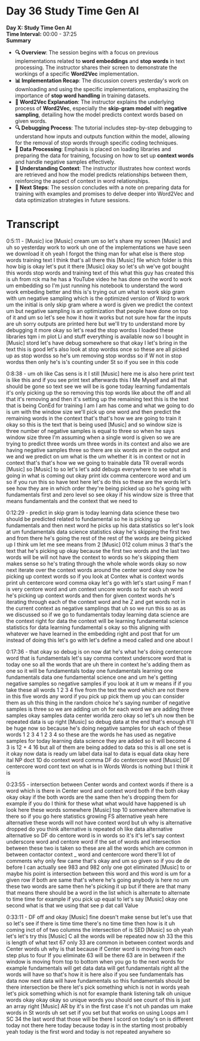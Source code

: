# Day 36 Study Time Gen AI

**Day X: Study Time Gen AI**  
**Time Interval:** 00:00 - 37:25  
**Summary**  
- **🔍 Overview**: The session begins with a focus on previous implementations related to **word embeddings** and **stop words** in text processing. The instructor shares their screen to demonstrate the workings of a specific **Word2Vec** implementation.
- **📊 Implementation Recap**: The discussion covers yesterday's work on downloading and using the specific implementations, emphasizing the importance of **stop word handling** in training datasets.
- **🧠 Word2Vec Explanation**: The instructor explains the underlying process of **Word2Vec**, especially the **skip-gram model** with **negative sampling**, detailing how the model predicts context words based on given words.
- **🔍 Debugging Process**: The tutorial includes step-by-step debugging to understand how inputs and outputs function within the model, allowing for the removal of stop words through specific coding techniques.
- **📂 Data Processing**: Emphasis is placed on loading libraries and preparing the data for training, focusing on how to set up **context words** and handle negative samples effectively.
- **🧠 Understanding Context**: The instructor illustrates how context words are retrieved and how the model predicts relationships between them, reinforcing the aspect of context in word relationships.
- **🚀 Next Steps**: The session concludes with a note on preparing data for training with examples and promises to delve deeper into Word2Vec and data optimization strategies in future sessions.

# Transcript 


0:5:11 -  [Music] ice [Music] cream um so let's share my screen [Music] and uh so yesterday work to work uh one of the implementations we have seen we download it oh yeah I forgot the thing man for what else is there stop words training text I think that's all there this [Music] file which folder is this how big is okay let's put it there [Music] okay so let's uh we've got bought this words stop words and training text of this what this guy has created this is uh from rck ma he has a YouTube video he has done on the word to work um embedding so I'm just running his notebook to understand the word work embeding better and this is's trying out um what to work skip gram with um negative sampling which is the optimized version of Word to work um the initial is only skip gram where a word is given we predict the context um but negative sampling is an optimization that people have done on top of it and um so let's see how it how it works but not sure how far the inputs are uh sorry outputs are printed here but we'll try to understand more by debugging it more okay so let's read the stop wordss I loaded these libraries tqm i m plot Li and stuff everything is available now so I bought in [Music] stord let's have debug somewhere so that okay I let's bring in the text this is good let's also look at stop wordss once so these are all picked up as stop wordss so he's um removing stop wordss so if W not in stop wordss then only he's is's counting under St so if you see in this code

0:8:38 -  um oh like Cas sens is it I still [Music] here me is also here print text is like this and if you see print text afterwards this I Me Myself and all that should be gone so text see we will be is gone today learning fundamentals it's only picking up the so removing this top words like about the off and all that it's removing and then it's setting up the remaining text this is the text that is being ConEd for training I am I am has come and what we going to do is um with the window size we'll pick up one word and then predict the remaining words in the context that's that's how we are going to train it okay so this is the text that is being used [Music] and so window size is three number of negative samples is equal to three so when he says window size three I'm assuming when a single word is given so we are trying to predict three words um three words in its context and also we are having negative samples three so there are six words are in the output and we and we predict on um what is the um whether it is in context or not in context that's that's how we we going to trainable data TR overall words [Music] so [Music] to so let's let's add debugs everywhere to see what is going in what is coming out okay print idx comma centercore word and um so if you run this so have text here let's do this so these are the words let's see how they are in which order they're being picked up so he's going with fundamentals first and zero level so see okay if his window size is three that means fundamentals and the context that we need to

0:12:29 -  predict in skip gram is today learning data science these two should be predicted related to fundamental so he is picking up fundamentals and then next word he picks up his data statistics so let's look at um fundamentals data science statistics okay he's skipping the first two and from there he's going the rest of the rest of the words are being picked up I think um let me see means from 2 [Music] 012 colum minus 3 that's the text that he's picking up okay because the first two words and the last two words will be will not have the context to words so he's skipping them makes sense so he's trating through the whole whole words okay so now next iterate over the context words around the center word okay now he picking up context words so if you look at Contex what is context words print uh centercore word comma okay let's go with let's start using F man f is very centore word and um context uncore words so for each uh word he's picking up context words and then for given context words he's iterating through each of the context word and he Z and get words not in the current context as negative samplings that uh so we run this so as as we discussed so if we go to fundamentals today learning data science are the context right for data the context will be learning fundamental science statistics for data learning fundamental s okay so this aligning with whatever we have learned in the embedding right and post that for um instead of doing this let's go with let's define a meod called and one about I

0:17:36 -  that okay so debug is on now dat he's what he's doing centercore word that is fundamentals let's say comma context underscore word that is today one so all the words that are uh there in context he's adding them as one so it will be fundamentals today one fundamentals learning one fundamentals data one fundamental science one and um he's getting negative samples so negative samples if you look at it um w means if if you take these all words 1 2 3 4 five from the text the word which are not there in this five words any word if you pick up pick them up you can consider them as uh this thing in the random choice he's saying number of negative samples is three so we are adding um oh for each word we are adding three samples okay samples data center worlda zero okay so let's uh now then be repeated data is up right [Music] so debug data at the end that's enough it'll be huge now so because he's doing negative samples for uh each of these words 1 2 3 4 1 2 3 4 so these are the words he has used as negative samples for today learning data science they are added so it will become 4 3 is 12 + 4 16 but all of them are being added to data so this is all one set is it okay now data is ready um label data isal to data is equal data okay here ital NP doct 1D do context word comma DF do centercore word [Music] DF centercore word cont text on what is in Words Words is nothing but I think it is

0:23:55 -  intersection between Center words and context words if there is a word which is there in Center word and context word both if the both okay okay okay if the both words are the same then he's dropping them for example if you do I think for these what what would have happened is uh look here these words somewhere [Music] top 10 somewhere alternative is there so if you go here statistics growing FS alternative yeah here alternative these words will not have context word but uh why is alternative dropped do you think alternative is repeated oh like data alternative alternative so DF do centore word is in words so it's it's let's say context underscore word and centore word if the set of words and intersection between these two is taken so these are all the words which are common in between contactor context _ word and centercore word there'll lot of comments why only few came that's okay and um so given so if you de de before I can actually see 983 and 982 only one got eliminated [Music] to or maybe his point is intersection between this word and this word is um for a given row if both are same that's where he's going anybody is here no um these two words are same then he's picking it up but if there are that many that means there should be a word in the list which is alternate to alternate to time time for example if you pick up equal to let's say [Music] okay one second what is that we using that see p dat call Value

0:33:11 -  DF off and okay [Music] fine doesn't make sense but let's use that so let's see if there is time time there's no time time then how is it uh coming inct of of two columns the intersection of is SED [Music] so oh yeah let's let's try this [Music] C all the words will be repeated now sh 33 the this is length of what text 67 only 33 are common in between context words and Center words uh why is that because if Center word is moving from each step plus to four If you eliminate 63 will be there 63 are in between if the window is moving from top to bottom when you go to the next words for example fundamentals will get data data will get fundamentals right all the words will have so that's how it is here also if you see fundamentals has data now next data will have fundamentals so this fundamentals should be there intersection be there let's pick something which is not in words yeah let's pick something which is not for example thank listening talk oh unique words okay okay okay so unique words you should see count of this is just an array right [Music] AR by it's in the first case it's not uh pandas um make words in St words uh set set if you set but that works on using Loops am I SC 34 the last word that those will be there I scord on today's on is different today not there here today because today is in the starting most probably yeah today is the first word and today is not repeated anywhere so